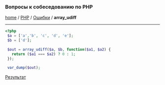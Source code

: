 ### Вопросы к собеседованию по PHP
[home][go-home] / [PHP][go-php] / [Ошибки][go-php-error] / **array_udiff**

---

```php
<?php 
 $a = ['a','b', 'c', 'd', 'e'];
 $b = ['d'];
 
 $out = array_udiff($a, $b, function($a1, $a2) {
   return ($a1 === $a2) ? 0 : 1;
 });
 
 var_dump($out);
 ```

[Результат][php-error-array_udiff-result]

[php-error-array_udiff-result]: ./result/array_udiff.md

[go-home]: ../../index.md
[go-php]: ../index.md
[go-php-error]: ./index.md
